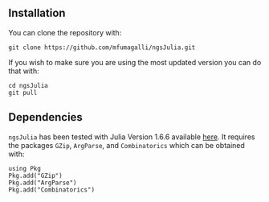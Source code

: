 
## Installation

You can clone the repository with:
```
git clone https://github.com/mfumagalli/ngsJulia.git
```

If you wish to make sure you are using the most updated version you can do that with:
```
cd ngsJulia
git pull
```

## Dependencies

`ngsJulia` has been tested with Julia Version 1.6.6 available [here](https://julialang.org/downloads/).
It requires the packages `GZip`, `ArgParse`, and `Combinatorics` which can be obtained with:
```
using Pkg
Pkg.add("GZip")
Pkg.add("ArgParse")
Pkg.add("Combinatorics")
```






